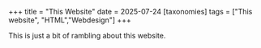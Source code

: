 +++
title = "This Website"
date = 2025-07-24
[taxonomies]
tags = ["This website", "HTML","Webdesign"]
+++

This is just a bit of rambling about this website.<!--more-->
